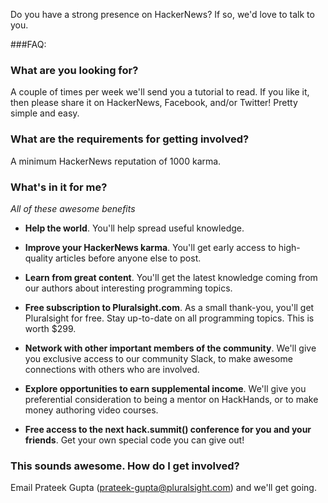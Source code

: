 Do you have a strong presence on HackerNews?  If so, we'd love to talk to you.

###FAQ:

### What are you looking for?

A couple of times per week we'll send you a tutorial to read. If you like it, then please share it on HackerNews, Facebook, and/or Twitter! Pretty simple and easy.

### What are the requirements for getting involved?

A minimum HackerNews reputation of 1000 karma.

### What's in it for me?
   
*All of these awesome benefits*

* **Help the world**.  You'll help spread useful knowledge.

* **Improve your HackerNews karma**.  You'll get early access to high-quality articles before anyone else to post.
 
* **Learn from great content**.  You'll get the latest knowledge coming from our authors about interesting programming topics.

* **Free subscription to Pluralsight.com**.  As a small thank-you, you'll get Pluralsight for free. Stay up-to-date on all programming topics.  This is worth $299.

* **Network with other important members of the community**.  We'll give you exclusive access to our community Slack, to make awesome connections with others who are involved.

* **Explore opportunities to earn supplemental income**.  We'll give you preferential consideration to being a mentor on HackHands, or to make money authoring video courses.

* **Free access to the next hack.summit() conference for you and your friends**.  Get your own special code you can give out!

### This sounds awesome.  How do I get involved?

Email Prateek Gupta (prateek-gupta@pluralsight.com) and we'll get going.
